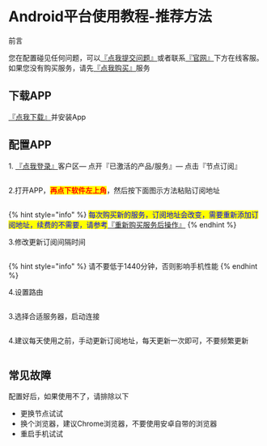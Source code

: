 # Android平台使用教程-推荐方法

前言

您在配置碰见任何问题，可以[『点我提交问题』](https://www.lengjiao.me/submitticket.php)或者联系[『官网』](https://www.lengjiao.me)下方在线客服。如果您没有购买服务，请先[『点我购买』](https://www.lengjiao.me/cart.php)服务

## 下载APP

[『点我下载』](https://alumninpustedutw-my.sharepoint.com/:u:/g/personal/empty\_alumni\_npust\_edu\_tw/EWhJO2TIWS5Avv07PIaif50BJFSUFr6JVeFx1oU7JeN-vw?download=1)并安装App

## 配置APP

1\. [『点我登录』](https://www.lengjiao.me/clientarea.php)客户区— 点开『已激活的产品/服务』— 点击『节点订阅』

<div align="left">

<figure><img src="https://pic.imgdb.cn/item/65a2b759871b83018ac60f48.png" alt=""><figcaption></figcaption></figure>

</div>

2.打开APP，<mark style="color:red;">**再点下软件左上角**</mark>，然后按下面图示方法粘贴订阅地址

<div align="left">

<figure><img src="https://pic.imgdb.cn/item/66bcf04dd9c307b7e94d3306.png" alt=""><figcaption></figcaption></figure>

</div>

{% hint style="info" %}
<mark style="color:blue;">每次购买新的服务，订阅地址会改变，需要重新添加订阅地址，续费的不需要，请参考</mark>[『重新购买服务后操作』](../chang-jian-wen-ti/zhong-xin-gou-mai-fu-wu-hou-cao-zuo.md)
{% endhint %}

3.修改更新订阅间隔时间

<div align="left">

<figure><img src="https://pic.imgdb.cn/item/66bcedaed9c307b7e94b3a52.png" alt=""><figcaption></figcaption></figure>

</div>

{% hint style="info" %}
请不要低于1440分钟，否则影响手机性能
{% endhint %}

4.设置路由

<div align="left">

<figure><img src="https://pic.imgdb.cn/item/66bcedaed9c307b7e94b3a71.png" alt=""><figcaption></figcaption></figure>

</div>

3.选择合适服务器，启动连接

<div align="left">

<figure><img src="https://pic.imgdb.cn/item/66bcedaed9c307b7e94b3a85.png" alt=""><figcaption></figcaption></figure>

</div>

4.建议每天使用之前，手动更新订阅地址，每天更新一次即可，不要频繁更新

<div align="left">

<figure><img src="https://pic.imgdb.cn/item/66bcedaed9c307b7e94b3a9a.png" alt=""><figcaption></figcaption></figure>

</div>

## 常见故障

配置好后，如果使用不了，请排除以下

* 更换节点试试
* 换个浏览器，建议Chrome浏览器，不要使用安卓自带的浏览器
* 重启手机试试
